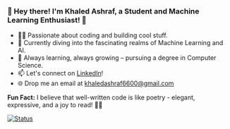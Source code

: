 ### 🚀 Hey there! I'm Khaled Ashraf, a Student and Machine Learning Enthusiast! 🌟

- 👨‍💻 Passionate about coding and building cool stuff.
- 🤖 Currently diving into the fascinating realms of Machine Learning and AI.
- 🌱 Always learning, always growing – pursuing a degree in Computer Science.
- 📫 Let's connect on [LinkedIn](https://www.linkedin.com/in/khaled-ashraf-38b604221/)!
- 🌐 Drop me an email at khaledashraf6600@gmail.com

**Fun Fact:** I believe that well-written code is like poetry - elegant, expressive, and a joy to read! 📜✨

[![Status](https://img.shields.io/badge/Status-In%20Progress-yellow)](https://github.com/your-username/task-management-system)

